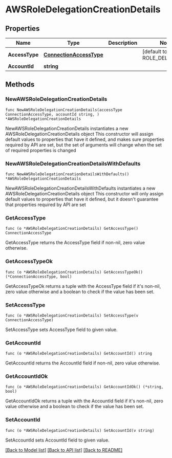 # AWSRoleDelegationCreationDetails

## Properties

Name | Type | Description | Notes
------------ | ------------- | ------------- | -------------
**AccessType** | [**ConnectionAccessType**](ConnectionAccessType.md) |  | [default to ROLE_DELEGATION]
**AccountId** | **string** |  | 

## Methods

### NewAWSRoleDelegationCreationDetails

`func NewAWSRoleDelegationCreationDetails(accessType ConnectionAccessType, accountId string, ) *AWSRoleDelegationCreationDetails`

NewAWSRoleDelegationCreationDetails instantiates a new AWSRoleDelegationCreationDetails object
This constructor will assign default values to properties that have it defined,
and makes sure properties required by API are set, but the set of arguments
will change when the set of required properties is changed

### NewAWSRoleDelegationCreationDetailsWithDefaults

`func NewAWSRoleDelegationCreationDetailsWithDefaults() *AWSRoleDelegationCreationDetails`

NewAWSRoleDelegationCreationDetailsWithDefaults instantiates a new AWSRoleDelegationCreationDetails object
This constructor will only assign default values to properties that have it defined,
but it doesn't guarantee that properties required by API are set

### GetAccessType

`func (o *AWSRoleDelegationCreationDetails) GetAccessType() ConnectionAccessType`

GetAccessType returns the AccessType field if non-nil, zero value otherwise.

### GetAccessTypeOk

`func (o *AWSRoleDelegationCreationDetails) GetAccessTypeOk() (*ConnectionAccessType, bool)`

GetAccessTypeOk returns a tuple with the AccessType field if it's non-nil, zero value otherwise
and a boolean to check if the value has been set.

### SetAccessType

`func (o *AWSRoleDelegationCreationDetails) SetAccessType(v ConnectionAccessType)`

SetAccessType sets AccessType field to given value.


### GetAccountId

`func (o *AWSRoleDelegationCreationDetails) GetAccountId() string`

GetAccountId returns the AccountId field if non-nil, zero value otherwise.

### GetAccountIdOk

`func (o *AWSRoleDelegationCreationDetails) GetAccountIdOk() (*string, bool)`

GetAccountIdOk returns a tuple with the AccountId field if it's non-nil, zero value otherwise
and a boolean to check if the value has been set.

### SetAccountId

`func (o *AWSRoleDelegationCreationDetails) SetAccountId(v string)`

SetAccountId sets AccountId field to given value.



[[Back to Model list]](../README.md#documentation-for-models) [[Back to API list]](../README.md#documentation-for-api-endpoints) [[Back to README]](../README.md)


